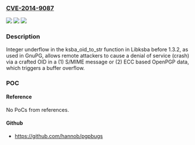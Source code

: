 ### [CVE-2014-9087](https://cve.mitre.org/cgi-bin/cvename.cgi?name=CVE-2014-9087)
![](https://img.shields.io/static/v1?label=Product&message=n%2Fa&color=blue)
![](https://img.shields.io/static/v1?label=Version&message=n%2Fa&color=blue)
![](https://img.shields.io/static/v1?label=Vulnerability&message=n%2Fa&color=brighgreen)

### Description

Integer underflow in the ksba_oid_to_str function in Libksba before 1.3.2, as used in GnuPG, allows remote attackers to cause a denial of service (crash) via a crafted OID in a (1) S/MIME message or (2) ECC based OpenPGP data, which triggers a buffer overflow.

### POC

#### Reference
No PoCs from references.

#### Github
- https://github.com/hannob/pgpbugs

